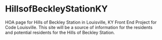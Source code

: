 # HillsofBeckleyStationKY
HOA page for Hills of Beckley Station in Louisville, KY Front End Project for Code Louisville. This site will be a source of information for the residents and potential residents for the Hills of Beckley Station. 
